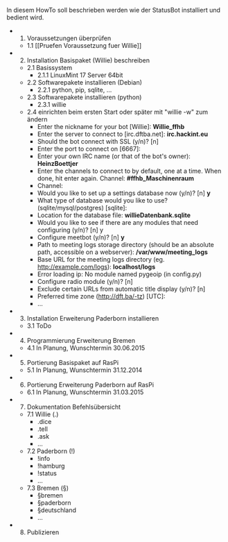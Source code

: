In diesem HowTo soll beschrieben werden wie der StatusBot installiert und bedient wird.

* 1. Voraussetzungen überprüfen
  * 1.1 [[Pruefen Voraussetzung fuer Willie]]
* 2. Installation Basispaket (Willie) beschreiben
  * 2.1 Basissystem
    * 2.1.1 LinuxMint 17 Server 64bit
  * 2.2 Softwarepakete installieren (Debian)
    * 2.2.1 python, pip, sqlite, ...
  * 2.3 Softwarepakete installieren (python)
    * 2.3.1 willie
  * 2.4 einrichten beim ersten Start oder später mit "willie -w" zum ändern
      * Enter the nickname for your bot [Willie]: <b>Willie_ffhb</b>
      * Enter the server to connect to [irc.dftba.net]: <b>irc.hackint.eu</b>
      * Should the bot connect with SSL (y/n)? [n]
      * Enter the port to connect on [6667]:
      * Enter your own IRC name (or that of the bot's owner): <b>HeinzBoettjer</b>
      * Enter the channels to connect to by default, one at a time. When done, hit enter again.
Channel: <b>#ffhb_Maschinenraum</b>
      * Channel:
      * Would you like to set up a settings database now (y/n)? [n] <b>y</b>
      * What type of database would you like to use? (sqlite/mysql/postgres) [sqlite]:
      * Location for the database file: <b>willieDatenbank.sqlite</b>
      * Would you like to see if there are any modules that need configuring (y/n)? [n] y
      * Configure meetbot (y/n)? [n] <b>y</b>
      * Path to meeting logs storage directory (should be an absolute path, accessible on a webserver): <b>/var/www/meeting_logs</b>
      * Base URL for the meeting logs directory (eg. http://example.com/logs): <b>localhost/logs</b>
      * Error loading ip: No module named pygeoip (in config.py)
      * Configure radio module (y/n)? [n]
      * Exclude certain URLs from automatic title display (y/n)? [n]
      * Preferred time zone (http://dft.ba/-tz) [UTC]:
      * ...

* 3. Installation Erweiterung Paderborn installieren
  * 3.1 ToDo
* 4. Programmierung Erweiterung Bremen
  * 4.1 In Planung, Wunschtermin 30.06.2015
* 5. Portierung Basispaket auf RasPi
  * 5.1 In Planung, Wunschtermin 31.12.2014
* 6. Portierung Erweiterung Paderborn auf RasPi
  * 6.1 In Planung, Wunschtermin 31.03.2015
* 7. Dokumentation Befehlsübersicht
  * 7.1 Willie (.)
    * .dice
    * .tell <nick> <message>
    * .ask <nick> <message>
    * ...
  * 7.2 Paderborn (!)
    * !info <name>
    * !hamburg
    * !status
    * ...
  * 7.3 Bremen (§)
    * §bremen
    * §paderborn
    * §deutschland
    * ...
* 8.  Publizieren